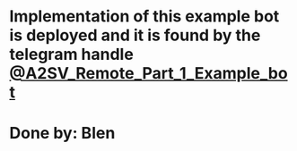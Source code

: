# Implementation of this example bot is deployed and it is found by the telegram handle [@A2SV_Remote_Part_1_Example_bot](https://t.me/A2SV_Remote_Part_1_Example_bot)

# Done by: Blen 
